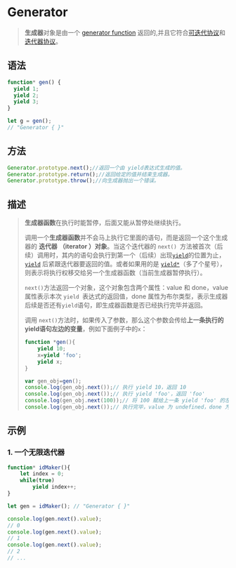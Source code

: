 # Generator

> **生成器**对象是由一个 [generator function](https://developer.mozilla.org/zh-CN/docs/Web/JavaScript/Reference/Statements/function*) 返回的,并且它符合[可迭代协议](https://developer.mozilla.org/zh-CN/docs/Web/JavaScript/Reference/Iteration_protocols#iterable)和[迭代器协议](https://developer.mozilla.org/zh-CN/docs/Web/JavaScript/Reference/Iteration_protocols#iterator)。



## **语法**

```javascript
function* gen() { 
  yield 1;
  yield 2;
  yield 3;
}

let g = gen(); 
// "Generator { }"
```

## **方法**

```javascript
Generator.prototype.next();//返回一个由 yield表达式生成的值。
Generator.prototype.return();//返回给定的值并结束生成器。
Generator.prototype.throw();//向生成器抛出一个错误。
```



## **描述**

> **生成器函数**在执行时能暂停，后面又能从暂停处继续执行。
>
> 调用一个**生成器函数**并不会马上执行它里面的语句，而是返回一个这个生成器的 **迭代器** **（iterator ）对象**。当这个迭代器的 `next() `方法被首次（后续）调用时，其内的语句会执行到第一个（后续）出现[`yield`](https://developer.mozilla.org/zh-CN/docs/Web/JavaScript/Reference/Operators/yield)的位置为止，[`yield`](https://developer.mozilla.org/zh-CN/docs/Web/JavaScript/Reference/Operators/yield) 后紧跟迭代器要返回的值。或者如果用的是 [`yield*`](https://developer.mozilla.org/zh-CN/docs/Web/JavaScript/Reference/Operators/yield*)（多了个星号），则表示将执行权移交给另一个生成器函数（当前生成器暂停执行）。
>
> `next()`方法返回一个对象，这个对象包含两个属性：value 和 done，value 属性表示本次 `yield `表达式的返回值，done 属性为布尔类型，表示生成器后续是否还有` yield `语句，即生成器函数是否已经执行完毕并返回。
>
> 调用 `next()`方法时，如果传入了参数，那么这个参数会传给**上一条执行的 yield语句左边的变量**，例如下面例子中的` x `：
>
> ```javascript
> function *gen(){
>     yield 10;
>     x=yield 'foo';
>     yield x;
> }
> 
> var gen_obj=gen();
> console.log(gen_obj.next());// 执行 yield 10，返回 10
> console.log(gen_obj.next());// 执行 yield 'foo'，返回 'foo'
> console.log(gen_obj.next(100));// 将 100 赋给上一条 yield 'foo' 的左值，即执行 x=100，返回 100
> console.log(gen_obj.next());// 执行完毕，value 为 undefined，done 为 trues
> ```
>
> 



## 示例

### 1. 一个无限迭代器

```javascript
function* idMaker(){
    let index = 0;
    while(true)
        yield index++;
}

let gen = idMaker(); // "Generator { }"

console.log(gen.next().value); 
// 0
console.log(gen.next().value); 
// 1
console.log(gen.next().value); 
// 2
// ...
```

